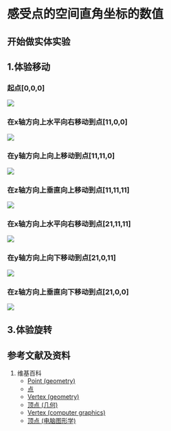 # 感受点的空间直角坐标的数值

## 开始做实体实验

## 1.体验移动

### 起点[0,0,0]
![](/images/几何形体中点的空间直角坐标数值/感受点的空间直角坐标的数值/1a1.jpg)
### 在x轴方向上水平向右移动到点[11,0,0]
![](/images/几何形体中点的空间直角坐标数值/感受点的空间直角坐标的数值/1a2.jpg)
### 在y轴方向上向上移动到点[11,11,0]
![](/images/几何形体中点的空间直角坐标数值/感受点的空间直角坐标的数值/1a3.jpg)
### 在z轴方向上垂直向上移动到点[11,11,11]
![](/images/几何形体中点的空间直角坐标数值/感受点的空间直角坐标的数值/1a4.jpg)

### 在x轴方向上水平向右移动到点[21,11,11]
![](/images/几何形体中点的空间直角坐标数值/感受点的空间直角坐标的数值/1a5.jpg)
### 在y轴方向上向下移动到点[21,0,11]
![](/images/几何形体中点的空间直角坐标数值/感受点的空间直角坐标的数值/1a6.jpg)
### 在z轴方向上垂直向下移动到点[21,0,0]
![](/images/几何形体中点的空间直角坐标数值/感受点的空间直角坐标的数值/1a7.jpg)

## 3.体验旋转

## 参考文献及资料

1. 维基百科
	- [Point (geometry)](https://en.wikipedia.org/wiki/Point_(geometry)) 
	- [点](https://zh.wikipedia.org/wiki/%E7%82%B9) 
	- [Vertex (geometry)](https://en.wikipedia.org/wiki/Vertex_(geometry)) 
	- [顶点 (几何)](https://zh.wikipedia.org/wiki/%E9%A0%82%E9%BB%9E_(%E5%B9%BE%E4%BD%95)) 
	- [Vertex (computer graphics)](https://en.wikipedia.org/wiki/Vertex_(computer_graphics)) 
	- [顶点 (电脑图形学)](https://zh.wikipedia.org/wiki/%E9%A0%82%E9%BB%9E_(%E9%9B%BB%E8%85%A6%E5%9C%96%E5%AD%B8)) 
